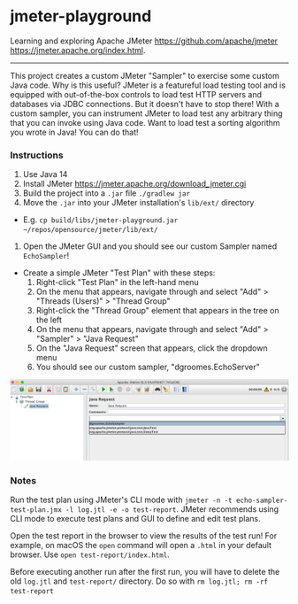 # jmeter-playground

Learning and exploring Apache JMeter <https://github.com/apache/jmeter> <https://jmeter.apache.org/index.html>.

---

This project creates a custom JMeter "Sampler" to exercise some custom Java code. Why is this useful? JMeter is a 
featureful load testing tool and is equipped with out-of-the-box controls to load test HTTP servers and databases via 
JDBC connections. But it doesn't have to stop there! With a custom sampler, you can instrument JMeter to load test any 
arbitrary thing that you can invoke using Java code. Want to load test a sorting algorithm you wrote in Java! You can do
that! 

### Instructions

1. Use Java 14
1. Install JMeter <https://jmeter.apache.org/download_jmeter.cgi>
1. Build the project into a `.jar` file `./gradlew jar`
1. Move the `.jar` into your JMeter installation's `lib/ext/` directory
  * E.g. `cp build/libs/jmeter-playground.jar ~/repos/opensource/jmeter/lib/ext/`
1. Open the JMeter GUI and you should see our custom Sampler named `EchoSampler`!
  * Create a simple JMeter "Test Plan" with these steps:
    1. Right-click "Test Plan" in the left-hand menu
    1. On the menu that appears, navigate through and select "Add" > "Threads (Users)" > "Thread Group"
    1. Right-click the "Thread Group" element that appears in the tree on the left
    1. On the menu that appears, navigate through and select "Add" > "Sampler" > "Java Request"
    1. On the "Java Request" screen that appears, click the dropdown menu
    1. You should see our custom sampler, "dgroomes.EchoServer" 

![JMeter screenshot](jmeter-screenshot.png "JMeter Screenshot")

### Notes

Run the test plan using JMeter's CLI mode with `jmeter -n -t echo-sampler-test-plan.jmx -l log.jtl -e -o test-report`.
JMeter recommends using CLI mode to execute test plans and GUI to define and edit test plans.

Open the test report in the browser to view the results of the test run! For example, on macOS the `open` command will
open a `.html` in your default browser. Use `open test-report/index.html`.

Before executing another run after the first run, you will have to delete the old `log.jtl` and `test-report/` 
directory. Do so with `rm log.jtl; rm -rf test-report`